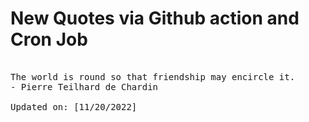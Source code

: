 # New Quotes via Github action and Cron Job

<pre>
<!-- #quote -->
The world is round so that friendship may encircle it.
- Pierre Teilhard de Chardin

Updated on: [11/20/2022]
<!-- #quoteEnd -->
</pre>
